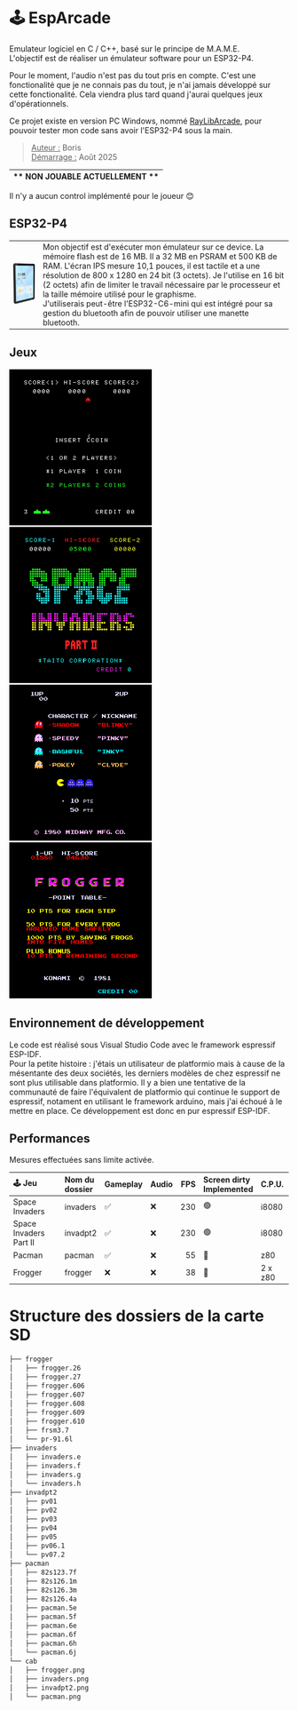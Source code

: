 
# 🕹️ EspArcade  
Emulateur logiciel en C / C++, basé sur le principe de M.A.M.E.  
L'objectif est de réaliser un émulateur software pour un ESP32-P4. 

Pour le moment, l'audio n'est pas du tout pris en compte. C'est une fonctionalité que je ne connais pas du tout, je n'ai jamais développé sur cette fonctionalité. Cela viendra plus tard quand j'aurai quelques jeux d'opérationnels.  

Ce projet existe en version PC Windows, nommé [RayLibArcade](https://github.com/BorisFR/RayLibArcade), pour pouvoir tester mon code sans avoir l'ESP32-P4 sous la main.  

> <ins>Auteur :</ins> Boris  
<ins>Démarrage :</ins> Août 2025  

| ** NON JOUABLE ACTUELLEMENT ** |
| :--: | 

Il n'y a aucun control implémenté pour le joueur 😊  

## ESP32-P4

|       |      |
| :---: | :--- |  
| ![ESP32-P4](roms/Esp32-P4.png) | Mon objectif est d'exécuter mon émulateur sur ce device. La mémoire flash est de 16 MB. Il a 32 MB en PSRAM et 500 KB de RAM. L'écran IPS mesure 10,1 pouces, il est tactile et a une résolution de 800 x 1280 en 24 bit (3 octets). Je l'utilise en 16 bit (2 octets) afin de limiter le travail nécessaire par le processeur et la taille mémoire utilisé pour le graphisme. <br> J'utiliserais peut-être l'ESP32-C6-mini qui est intégré pour sa gestion du bluetooth afin de pouvoir utiliser une manette bluetooth.  |

## Jeux  

![Space Invaders](roms/RLarcade_invaders.png) ![Space Invaders Part II](roms/RLarcade_invadpt2.png) ![Pacman](roms/RLarcade_pacman.png) ![Frogger](roms/RLarcade_frogger.png)


## Environnement de développement  

Le code est réalisé sous Visual Studio Code avec le framework espressif ESP-IDF.  
Pour la petite histoire : j'étais un utilisateur de platformio mais à cause de la mésentante des deux sociétés, les derniers modèles de chez espressif ne sont plus utilisable dans platformio. Il y a bien une tentative de la communauté de faire l'équivalent de platformio qui continue le support de espressif, notament en utilisant le framework arduino, mais j'ai échoué à le mettre en place. Ce développement est donc en pur espressif ESP-IDF.    

## Performances  

Mesures effectuées sans limite activée.  

| 🕹️ Jeu  | Nom du<br>dossier | Gameplay | Audio | FPS  | Screen dirty<br>Implemented | C.P.U. |
| :--- | :--- | :--- | :--- | ---: | :--- | :--- |
| Space Invaders | invaders | ✅ | ❌ | 230 | 🟢 | i8080 |
| Space Invaders Part II | invadpt2 | ✅ | ❌ | 230 | 🟢 | i8080 |
| Pacman | pacman | ✅ | ❌ | 55 | 🔴 | z80 |
| Frogger | frogger | ❌ | ❌ | 38 | 🔴 | 2 x z80 |

# Structure des dossiers de la carte SD


```
├── frogger
│   ├── frogger.26
│   ├── frogger.27
│   ├── frogger.606
│   ├── frogger.607
│   ├── frogger.608
│   ├── frogger.609
│   ├── frogger.610
│   ├── frsm3.7
│   └── pr-91.6l
├── invaders
│   ├── invaders.e
│   ├── invaders.f
│   ├── invaders.g
│   └── invaders.h
├── invadpt2
│   ├── pv01
│   ├── pv02
│   ├── pv03
│   ├── pv04
│   ├── pv05
│   ├── pv06.1
│   └── pv07.2
├── pacman
│   ├── 82s123.7f
│   ├── 82s126.1m
│   ├── 82s126.3m
│   ├── 82s126.4a
│   ├── pacman.5e
│   ├── pacman.5f
│   ├── pacman.6e
│   ├── pacman.6f
│   ├── pacman.6h
│   └── pacman.6j
└── cab
│   ├── frogger.png
│   ├── invaders.png
│   ├── invadpt2.png
│   └── pacman.png
```
